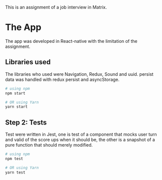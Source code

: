 This is an assignment of a job interview in Matrix.

# The App

The app was developed in React-native with the limitation of the assignment.

## Libraries used

The libraries who used were Navigation, Redux, Sound and uuid.
persist data was handled with redux persist and asyncStorage.

```bash
# using npm
npm start

# OR using Yarn
yarn start
```

## Step 2: Tests

Test were written in Jest, one is test of a component that mocks user turn and valid of the score ups when it should be, the other is a snapshot of a pure function that should merely modified.

```bash
# using npm
npm test

# OR using Yarn
yarn test
```
